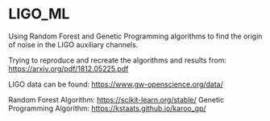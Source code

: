 # LIGO_ML
Using Random Forest and Genetic Programming algorithms to find the origin of noise in the LIGO auxiliary channels.

Trying to reproduce and recreate the algorithms and results from: https://arxiv.org/pdf/1812.05225.pdf

LIGO data can be found: https://www.gw-openscience.org/data/

Random Forest Algorithm: https://scikit-learn.org/stable/
Genetic Programming Algorithm: https://kstaats.github.io/karoo_gp/
